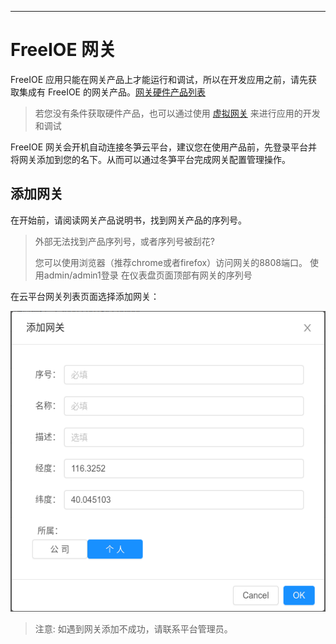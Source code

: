 
---

# FreeIOE 网关

FreeIOE 应用只能在网关产品上才能运行和调试，所以在开发应用之前，请先获取集成有 FreeIOE 的网关产品。[网关硬件产品列表](https://wiki.freeioe.org/doku.php?id=hardwares:start)

> 若您没有条件获取硬件产品，也可以通过使用 [虚拟网关](vbox.md) 来进行应用的开发和调试

FreeIOE 网关会开机自动连接冬笋云平台，建议您在使用产品前，先登录平台并将网关添加到您的名下。从而可以通过冬笋平台完成网关配置管理操作。

## 添加网关

在开始前，请阅读网关产品说明书，找到网关产品的序列号。

>
> 外部无法找到产品序列号，或者序列号被刮花?
>
> 您可以使用浏览器（推荐chrome或者firefox）访问网关的8808端口。
> 使用admin/admin1登录
> 在仪表盘页面顶部有网关的序列号

在云平台网关列表页面选择添加网关：

![添加网关](assets/bind_gateway.png)

> 注意:
> 如遇到网关添加不成功，请联系平台管理员。